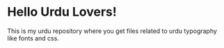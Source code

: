 # Hello Urdu Lovers!

This is my urdu repository where you get files related to urdu typography like fonts and css.

